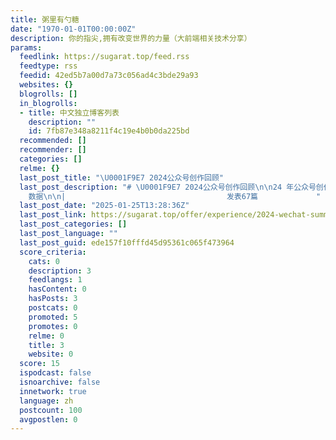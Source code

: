 ```yaml
---
title: 粥里有勺糖
date: "1970-01-01T00:00:00Z"
description: 你的指尖,拥有改变世界的力量（大前端相关技术分享）
params:
  feedlink: https://sugarat.top/feed.rss
  feedtype: rss
  feedid: 42ed5b7a00d7a73c056ad4c3bde29a93
  websites: {}
  blogrolls: []
  in_blogrolls:
  - title: 中文独立博客列表
    description: ""
    id: 7fb87e348a8211f4c19e4b0b0da225bd
  recommended: []
  recommender: []
  categories: []
  relme: {}
  last_post_title: "\U0001F9E7 2024公众号创作回顾"
  last_post_description: "# \U0001F9E7 2024公众号创作回顾\n\n24 年公众号创作回顾，和大家一起分享一下。\n\n*当然还有红包封面！*\n\n##
    数据\n\n|                                    发表67篇             "
  last_post_date: "2025-01-25T13:28:36Z"
  last_post_link: https://sugarat.top/offer/experience/2024-wechat-summary.html
  last_post_categories: []
  last_post_language: ""
  last_post_guid: ede157f10fffd45d95361c065f473964
  score_criteria:
    cats: 0
    description: 3
    feedlangs: 1
    hasContent: 0
    hasPosts: 3
    postcats: 0
    promoted: 5
    promotes: 0
    relme: 0
    title: 3
    website: 0
  score: 15
  ispodcast: false
  isnoarchive: false
  innetwork: true
  language: zh
  postcount: 100
  avgpostlen: 0
---
```

